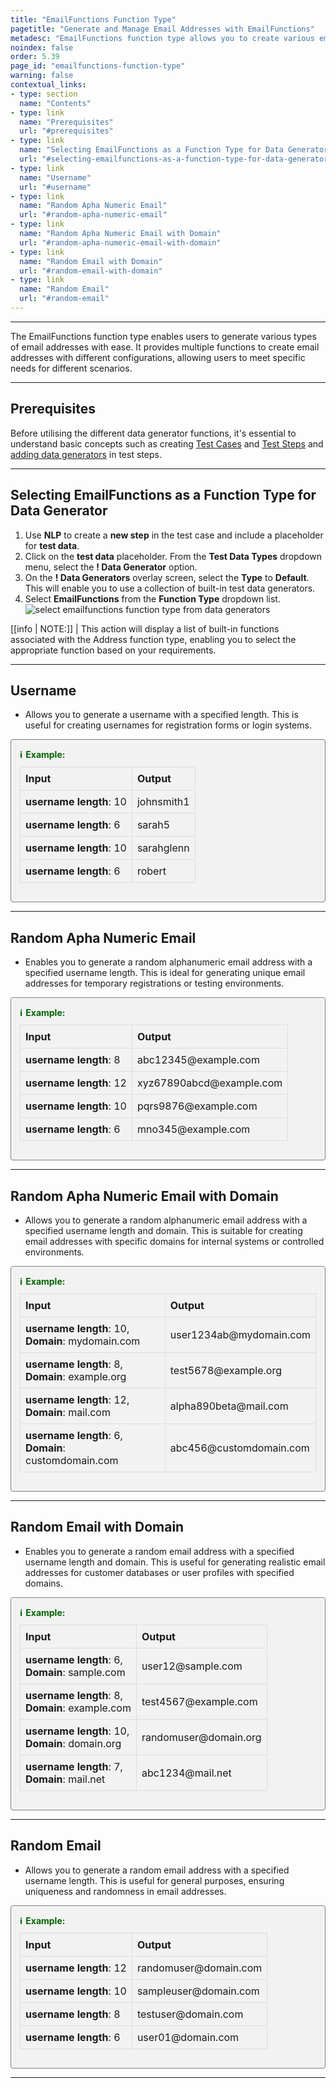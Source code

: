 ```yaml
---
title: "EmailFunctions Function Type"
pagetitle: "Generate and Manage Email Addresses with EmailFunctions"
metadesc: "EmailFunctions function type allows you to create various email addresses with ease. Learn to generate usernames, random emails, and domain-specific emails."
noindex: false
order: 5.39
page_id: "emailfunctions-function-type"
warning: false
contextual_links:
- type: section
  name: "Contents"
- type: link
  name: "Prerequisites"
  url: "#prerequisites"
- type: link
  name: "Selecting EmailFunctions as a Function Type for Data Generator"
  url: "#selecting-emailfunctions-as-a-function-type-for-data-generator"
- type: link
  name: "Username"
  url: "#username"
- type: link
  name: "Random Apha Numeric Email"
  url: "#random-apha-numeric-email"
- type: link
  name: "Random Apha Numeric Email with Domain"
  url: "#random-apha-numeric-email-with-domain"
- type: link
  name: "Random Email with Domain"
  url: "#random-email-with-domain"
- type: link
  name: "Random Email"
  url: "#random-email"
---
```


---

The EmailFunctions function type enables users to generate various types of email addresses with ease. It provides multiple functions to create email addresses with different configurations, allowing users to meet specific needs for different scenarios.

---

## **Prerequisites**

Before utilising the different data generator functions, it's essential to understand basic concepts such as creating [Test Cases](https://testsigma.com/docs/test-cases/manage/add-edit-delete/#create-test-case) and [Test Steps](https://testsigma.com/docs/test-cases/create-test-steps/overview/) and [adding data generators](https://testsigma.com/docs/test-data/types/data-generator/#add-data-generators-in-test-steps) in test steps.

---

## **Selecting EmailFunctions as a Function Type for Data Generator**

1. Use **NLP** to create a **new step** in the test case and include a placeholder for **test data**.
2. Click on the **test data** placeholder. From the **Test Data Types** dropdown menu, select the **! Data Generator** option.
3. On the **! Data Generators** overlay screen, select the **Type** to **Default**. This will enable you to use a collection of built-in test data generators.
4. Select **EmailFunctions** from the **Function Type** dropdown list. ![select emailfunctions function type from data generators](https://s3.amazonaws.com/static-docs.testsigma.com/new_images/projects/applications/emailfunctions_functiontype_dg.gif)

[[info | NOTE:]]
| This action will display a list of built-in functions associated with the Address function type, enabling you to select the appropriate function based on your requirements.

---

## **Username**

- Allows you to generate a username with a specified length. This is useful for creating usernames for registration forms or login systems.

<style>
  .example-container {
    border: 1px solid #ccc;
    border-radius: 8px;
    padding: 1em;
    margin: 1em 0;
    background-color: #f9f9f9;
  }
  .example-title {
    color: #2d572c;
    font-weight: bold;
    display: flex;
    align-items: center;
    margin-bottom: 0.5em;
  }
  .example-title span {
    margin-right: 0.5em;
  }
  .example-table {
    width: 100%;
    border-collapse: collapse;
  }
  .example-table th, .example-table td {
    border: 1px solid #ddd;
    padding: 0.5em;
    text-align: left;
  }
  .example-table th {
    background-color: #f2f2f2;
  }
</style>

<div class="example-container">
  <div class="example-title">
    <span>ℹ️</span>Example:
  </div>
  <table class="example-table">
    <thead>
      <tr>
        <th>Input</th>
        <th>Output</th>
      </tr>
    </thead>
    <tbody>
    <tr>
      <td><b>username length</b>: 10</td>
      <td>johnsmith1</td>
    </tr>
    <tr>
      <td><b>username length</b>: 6</td>
      <td>sarah5</td>
    </tr>
    <tr>
      <td><b>username length</b>: 10</td>
      <td>sarahglenn</td>
    </tr>
    <tr>
      <td><b>username length</b>: 6</td>
      <td>robert</td>
    </tr>
    </tbody>
  </table>
</div>

---

## **Random Apha Numeric Email**

- Enables you to generate a random alphanumeric email address with a specified username length. This is ideal for generating unique email addresses for temporary registrations or testing environments.

<style>
  .example-container {
    border: 1px solid gray;
    border-radius: 4px;
    padding: 0.5em;
    margin: 0.5em 0;
    background-color: #f2f2f2;
  }
  .example-title {
    color: darkgreen;
    font-weight: bold;
    display: flex;
    align-items: center;
  }
  .example-title span {
    margin-right: 5px;
  }
  .example-table {
    width: 100%;
    border-collapse: collapse;
    margin-top: 10px;
  }
  .example-table th, .example-table td {
    border: 1px solid #ddd;
    padding: 8px;
    text-align: left;
  }
  .example-table th {
    background-color: #f2f2f2;
  }
</style>

<div class="example-container">
  <div class="example-title">
    <span>ℹ️</span> Example:
  </div>
  <table class="example-table">
    <thead>
      <tr>
        <th>Input</th>
        <th>Output</th>
      </tr>
    </thead>
    <tbody>
      <tr>
        <td><b>username length</b>: 8</td>
        <td>abc12345@example.com</td>
      </tr>
      <tr>
        <td><b>username length</b>: 12</td>
        <td>xyz67890abcd@example.com</td>
      </tr>
      <tr>
        <td><b>username length</b>: 10</td>
        <td>pqrs9876@example.com</td>
      </tr>
      <tr>
        <td><b>username length</b>: 6</td>
        <td>mno345@example.com</td>
      </tr>
    </tbody>
  </table>
</div>

---

## **Random Apha Numeric Email with Domain**

- Allows you to generate a random alphanumeric email address with a specified username length and domain. This is suitable for creating email addresses with specific domains for internal systems or controlled environments.

<style>
  .example-container {
    border: 1px solid gray;
    border-radius: 4px;
    padding: 1em;
    margin: 1em 0;
    background-color: #f2f2f2;
    overflow: auto; /* Ensures container expands to fit content */
  }
  .example-title {
    color: darkgreen;
    font-weight: bold;
    display: flex;
    align-items: center;
    margin-bottom: 0.5em; /* Added margin bottom for spacing */
  }
  .example-title span {
    margin-right: 5px;
  }
  .example-table {
    width: 100%;
    border-collapse: collapse;
    margin-top: 10px;
  }
  .example-table th, .example-table td {
    border: 1px solid #ddd;
    padding: 8px;
    text-align: left;
  }
  .example-table th {
    background-color: #f2f2f2;
  }
</style>

<div class="example-container">
  <div class="example-title">
    <span>ℹ️</span> Example:
  </div>
  <table class="example-table">
    <thead>
      <tr>
        <th>Input</th>
        <th>Output</th>
      </tr>
    </thead>
    <tbody>
      <tr>
        <td><b>username length</b>: 10,<br><b>Domain</b>: mydomain.com</td>
        <td>user1234ab@mydomain.com</td>
      </tr>
      <tr>
        <td><b>username length</b>: 8,<br><b>Domain</b>: example.org</td>
        <td>test5678@example.org</td>
      </tr>
      <tr>
        <td><b>username length</b>: 12,<br><b>Domain</b>: mail.com</td>
        <td>alpha890beta@mail.com</td>
      </tr>
      <tr>
        <td><b>username length</b>: 6,<br><b>Domain</b>: customdomain.com</td>
        <td>abc456@customdomain.com</td>
      </tr>
    </tbody>
  </table>
</div>

---

## **Random Email with Domain**

- Enables you to generate a random email address with a specified username length and domain. This is useful for generating realistic email addresses for customer databases or user profiles with specified domains.

<style>
  .example-container {
    border: 1px solid gray;
    border-radius: 4px;
    padding: 1em;
    margin: 1em 0;
    background-color: #f2f2f2;
    overflow: auto; /* Ensures container expands to fit content */
  }
  .example-title {
    color: darkgreen;
    font-weight: bold;
    display: flex;
    align-items: center;
    margin-bottom: 0.5em; /* Added margin bottom for spacing */
  }
  .example-title span {
    margin-right: 5px;
  }
  .example-table {
    width: 100%;
    border-collapse: collapse;
    margin-top: 10px;
  }
  .example-table th, .example-table td {
    border: 1px solid #ddd;
    padding: 8px;
    text-align: left;
  }
  .example-table th {
    background-color: #f2f2f2;
  }
</style>

<div class="example-container">
  <div class="example-title">
    <span>ℹ️</span> Example:
  </div>
  <table class="example-table">
    <thead>
      <tr>
        <th>Input</th>
        <th>Output</th>
      </tr>
    </thead>
    <tbody>
      <tr>
        <td><b>username length</b>: 6,<br><b>Domain</b>: sample.com</td>
        <td>user12@sample.com</td>
      </tr>
      <tr>
        <td><b>username length</b>: 8,<br><b>Domain</b>: example.com</td>
        <td>test4567@example.com</td>
      </tr>
      <tr>
        <td><b>username length</b>: 10,<br><b>Domain</b>: domain.org</td>
        <td>randomuser@domain.org</td>
      </tr>
      <tr>
        <td><b>username length</b>: 7,<br><b>Domain</b>: mail.net</td>
        <td>abc1234@mail.net</td>
      </tr>
    </tbody>
  </table>
</div>

---

## **Random Email**

- Allows you to generate a random email address with a specified username length. This is useful for general purposes, ensuring uniqueness and randomness in email addresses.

<style>
  .example-container {
    border: 1px solid gray;
    border-radius: 4px;
    padding: 1em;
    margin: 1em 0;
    background-color: #f2f2f2;
    overflow: auto; /* Ensures container expands to fit content */
  }
  .example-title {
    color: darkgreen;
    font-weight: bold;
    display: flex;
    align-items: center;
    margin-bottom: 0.5em; /* Added margin bottom for spacing */
  }
  .example-title span {
    margin-right: 5px;
  }
  .example-table {
    width: 100%;
    border-collapse: collapse;
    margin-top: 10px;
  }
  .example-table th, .example-table td {
    border: 1px solid #ddd;
    padding: 8px;
    text-align: left;
  }
  .example-table th {
    background-color: #f2f2f2;
  }
</style>

<div class="example-container">
  <div class="example-title">
    <span>ℹ️</span> Example:
  </div>
  <table class="example-table">
    <thead>
      <tr>
        <th>Input</th>
        <th>Output</th>
      </tr>
    </thead>
    <tbody>
      <tr>
        <td><b>username length</b>: 12</td>
        <td>randomuser@domain.com</td>
      </tr>
      <tr>
        <td><b>username length</b>: 10</td>
        <td>sampleuser@domain.com</td>
      </tr>
      <tr>
        <td><b>username length</b>: 8</td>
        <td>testuser@domain.com</td>
      </tr>
      <tr>
        <td><b>username length</b>: 6</td>
        <td>user01@domain.com</td>
      </tr>
    </tbody>
  </table>
</div>

---


